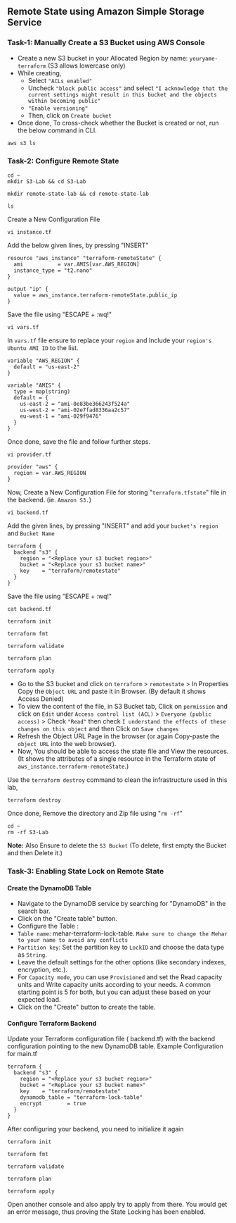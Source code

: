 ## Remote State using Amazon Simple Storage Service 

### Task-1: Manually Create a S3 Bucket using AWS Console 

* Create a new S3 bucket in your Allocated Region by name: `youryame-terraform` (S3 allows lowercase only)
* While creating,
    - Select `"ACLs enabled"`
    - Uncheck `"block public access"` and select `"I acknowledge that the current settings might result in this bucket and the objects within becoming public"`
    - `"Enable versioning"`
    - Then, click on `Create bucket`
* Once done, To cross-check whether the Bucket is created or not, run the below command in CLI.
```
aws s3 ls 
```
### Task-2: Configure Remote State
```
cd ~
mkdir S3-Lab && cd S3-Lab
```
```
mkdir remote-state-lab && cd remote-state-lab
```
```
ls
```
Create a New Configuration File 
```
vi instance.tf
```
Add the below given lines, by pressing "INSERT"  
```
resource "aws_instance" "terraform-remoteState" {
  ami           = var.AMIS[var.AWS_REGION]
  instance_type = "t2.nano"
}

output "ip" {
  value = aws_instance.terraform-remoteState.public_ip
}
```
Save the file using "ESCAPE + :wq!"
```
vi vars.tf
```
In `vars.tf` file ensure to replace your `region` and Include your `region's Ubuntu AMI ID` to the list.
```
variable "AWS_REGION" {
  default = "us-east-2"
}

variable "AMIS" {
  type = map(string)
  default = {
    us-east-2 = "ami-0e83be366243f524a"
    us-west-2 = "ami-02e7fad8336aa2c57"
    eu-west-1 = "ami-029f9476"
  }
}
```
Once done, save the file and follow further steps.
```
vi provider.tf
```
```
provider "aws" {
  region = var.AWS_REGION
}
```
Now, Create a New Configuration File for storing "`terraform.tfstate`" file in the backend. (ie. `Amazon S3.`)

```
vi backend.tf
```
Add the given lines, by pressing "INSERT" and add your `bucket's region` and `Bucket Name`
```
terraform {
  backend "s3" {
    region = "<Replace your s3 bucket region>"
    bucket = "<Replace your s3 bucket name>"
    key    = "terraform/remotestate"
  }
}
```
Save the file using "ESCAPE + :wq!"
```
cat backend.tf
```
```
terraform init
```
```
terraform fmt
```
```
terraform validate
```
```
terraform plan
```
```
terraform apply
```
* Go to the S3 bucket and click on `terraform` > `remotestate` > In Properties Copy the `Object URL` and paste it in Browser.
  (By default it shows Access Denied)
* To view the content of the file, in S3 Bucket tab, Click on `permission` and click on `Edit` under `Access control list (ACL)` > `Everyone (public access)` > Check `"Read"` then check `I understand the effects of these changes on this object` and then Click on `Save changes`
* Refresh the Object URL Page in the browser (or again Copy-paste the `object URL` into the web browser).
* Now, You should be able to access the state file and View the resources.
  (It shows the attributes of a single resource in the Terraform state of `aws_instance.terraform-remoteState`.)

Use the `terraform destroy` command to clean the infrastructure used in this lab, 
```
terraform destroy
```
Once done, Remove the directory and Zip file using "`rm -rf`"
```
cd ~
rm -rf S3-Lab
```
**Note:** Also Ensure to delete the `S3 Bucket` (To delete, first empty the Bucket and then Delete it.)


### Task-3: Enabling State Lock on Remote State
#### Create the DynamoDB Table
* Navigate to the DynamoDB service by searching for "DynamoDB" in the search bar.
* Click on the "Create table" button.
* Configure the Table :
* `Table name`: mehar-terraform-lock-table. `Make sure to change the Mehar to your name to avoid any conflicts`
* `Partition key`: Set the partition key to `LockID` and choose the data type as `String`.
* Leave the default settings for the other options (like secondary indexes, encryption, etc.).
* For `Capacity mode`, you can use `Provisioned` and set the Read capacity units and Write capacity units according to your needs. A common starting point is 5 for both, but you can adjust these based on your expected load.
* Click on the "Create" button to create the table.

#### Configure Terraform Backend

Update your Terraform configuration file ( backend.tf) with the backend configuration pointing to the new DynamoDB table.
Example Configuration for main.tf
```
terraform {
  backend "s3" {
    region = "<Replace your s3 bucket region>"
    bucket = "<Replace your s3 bucket name>"
    key    = "terraform/remotestate"
    dynamodb_table = "terraform-lock-table"
    encrypt        = true
  }
}
```
After configuring your backend, you need to initialize it again
```
terraform init
```
```
terraform fmt
```
```
terraform validate
```
```
terraform plan
```
```
terraform apply
```
Open another console and also apply try to apply from there. You would get an error message, thus proving the State Locking has been enabled.

